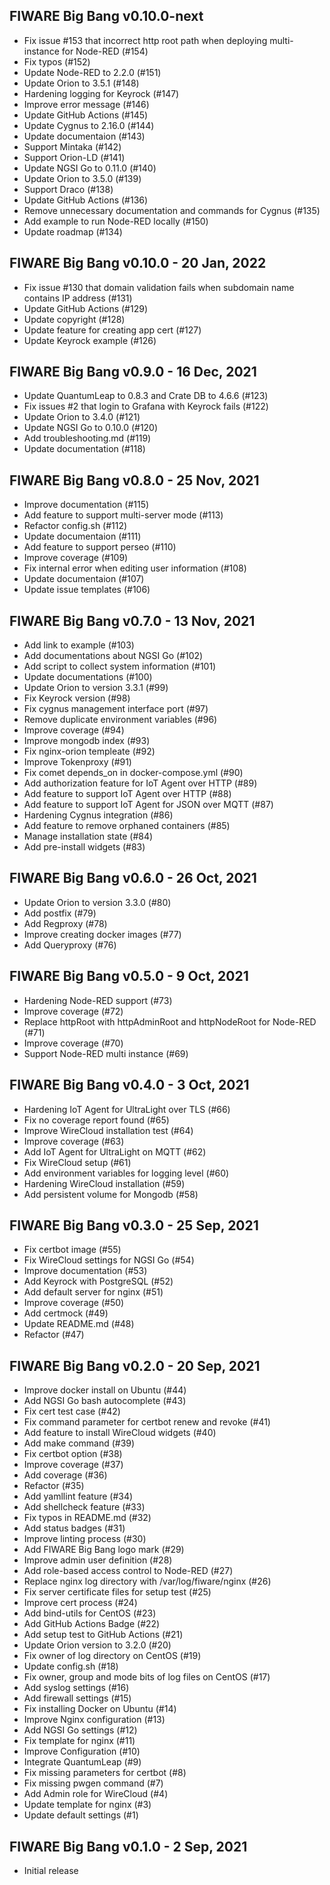 ## FIWARE Big Bang v0.10.0-next

-   Fix issue #153 that incorrect http root path when deploying multi-instance for Node-RED (#154)
-   Fix typos (#152)
-   Update Node-RED to 2.2.0 (#151)
-   Update Orion to 3.5.1 (#148)
-   Hardening logging for Keyrock (#147)
-   Improve error message (#146)
-   Update GitHub Actions (#145)
-   Update Cygnus to 2.16.0 (#144)
-   Update documentaion (#143)
-   Support Mintaka (#142)
-   Support Orion-LD (#141)
-   Update NGSI Go to 0.11.0 (#140)
-   Update Orion to 3.5.0 (#139)
-   Support Draco (#138)
-   Update GitHub Actions (#136)
-   Remove unnecessary documentation and commands for Cygnus (#135)
-   Add example to run Node-RED locally (#150)
-   Update roadmap (#134)

## FIWARE Big Bang v0.10.0 - 20 Jan, 2022

-   Fix issue #130 that domain validation fails when subdomain name contains IP address (#131)
-   Update GitHub Actions (#129)
-   Update copyright (#128)
-   Update feature for creating app cert (#127)
-   Update Keyrock example (#126)

## FIWARE Big Bang v0.9.0 - 16 Dec, 2021

-   Update QuantumLeap to 0.8.3 and Crate DB to 4.6.6 (#123)
-   Fix issues #2 that login to Grafana with Keyrock fails (#122)
-   Update Orion to 3.4.0 (#121)
-   Update NGSI Go to 0.10.0 (#120)
-   Add troubleshooting.md (#119)
-   Update documentation (#118)

## FIWARE Big Bang v0.8.0 - 25 Nov, 2021

-   Improve documentation (#115)
-   Add feature to support multi-server mode (#113)
-   Refactor config.sh (#112)
-   Update documentaion (#111)
-   Add feature to support perseo (#110)
-   Improve coverage (#109)
-   Fix internal error when editing user information (#108)
-   Update documentaion (#107)
-   Update issue templates (#106)

## FIWARE Big Bang v0.7.0 - 13 Nov, 2021

-   Add link to example (#103)
-   Add documentations about NGSI Go (#102)
-   Add script to collect system information (#101)
-   Update documentations (#100)
-   Update Orion to version 3.3.1 (#99)
-   Fix Keyrock version (#98)
-   Fix cygnus management interface port (#97)
-   Remove duplicate environment variables (#96)
-   Improve coverage (#94)
-   Improve mongodb index (#93)
-   Fix nginx-orion templeate (#92)
-   Improve Tokenproxy (#91)
-   Fix comet depends\_on in docker-compose.yml (#90)
-   Add authorization feature for IoT Agent over HTTP (#89)
-   Add feature to support IoT Agent over HTTP (#88)
-   Add feature to support IoT Agent for JSON over MQTT (#87)
-   Hardening Cygnus integration (#86)
-   Add feature to remove orphaned containers (#85)
-   Manage installation state (#84)
-   Add pre-install widgets (#83)

## FIWARE Big Bang v0.6.0 - 26 Oct, 2021

-   Update Orion to version 3.3.0 (#80)
-   Add postfix (#79)
-   Add Regproxy (#78)
-   Improve creating docker images (#77)
-   Add Queryproxy (#76)

## FIWARE Big Bang v0.5.0 - 9 Oct, 2021

-   Hardening Node-RED support (#73)
-   Improve coverage (#72)
-   Replace httpRoot with httpAdminRoot and httpNodeRoot for Node-RED (#71)
-   Improve coverage (#70)
-   Support Node-RED multi instance (#69)

## FIWARE Big Bang v0.4.0 - 3 Oct, 2021

-   Hardening IoT Agent for UltraLight over TLS (#66)
-   Fix no coverage report found (#65)
-   Improve WireCloud installation test (#64)
-   Improve coverage (#63)
-   Add IoT Agent for UltraLight on MQTT (#62)
-   Fix WireCloud setup (#61)
-   Add environment variables for logging level (#60)
-   Hardening WireCloud installation (#59)
-   Add persistent volume for Mongodb (#58)

## FIWARE Big Bang v0.3.0 - 25 Sep, 2021

-   Fix certbot image (#55)
-   Fix WireCloud settings for NGSI Go (#54)
-   Improve documentation (#53)
-   Add Keyrock with PostgreSQL (#52)
-   Add default server for nginx (#51)
-   Improve coverage (#50)
-   Add certmock (#49)
-   Update README.md (#48)
-   Refactor (#47)

## FIWARE Big Bang v0.2.0 - 20 Sep, 2021

-   Improve docker install on Ubuntu (#44)
-   Add NGSI Go bash autocomplete (#43)
-   Fix cert test case (#42)
-   Fix command parameter for certbot renew and revoke (#41)
-   Add feature to install WireCloud widgets (#40)
-   Add make command (#39)
-   Fix certbot option (#38)
-   Improve coverage (#37)
-   Add coverage (#36)
-   Refactor (#35)
-   Add yamllint feature (#34)
-   Add shellcheck feature (#33)
-   Fix typos in README.md (#32)
-   Add status badges (#31)
-   Improve linting process (#30)
-   Add FIWARE Big Bang logo mark (#29)
-   Improve admin user definition (#28)
-   Add role-based access control to Node-RED (#27)
-   Replace nginx log directory with /var/log/fiware/nginx (#26)
-   Fix server certificate files for setup test (#25)
-   Improve cert process (#24)
-   Add bind-utils for CentOS (#23)
-   Add GitHub Actions Badge (#22)
-   Add setup test to GitHub Actions (#21)
-   Update Orion version to 3.2.0 (#20)
-   Fix owner of log directory on CentOS (#19)
-   Update config.sh (#18)
-   Fix owner, group and mode bits of log files on CentOS (#17)
-   Add syslog settings (#16)
-   Add firewall settings (#15)
-   Fix installing Docker on Ubuntu (#14)
-   Improve Nginx configuration (#13)
-   Add NGSI Go settings (#12)
-   Fix template for nginx (#11)
-   Improve Configuration (#10)
-   Integrate QuantumLeap (#9)
-   Fix missing parameters for certbot (#8)
-   Fix missing pwgen command (#7)
-   Add Admin role for WireCloud (#4)
-   Update template for nginx (#3)
-   Update default settings (#1)

## FIWARE Big Bang v0.1.0 - 2 Sep, 2021

-   Initial release
